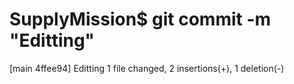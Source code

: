 # SupplyMission$ git commit -m "Editting"
[main 4ffee94] Editting
 1 file changed, 2 insertions(+), 1 deletion(-)

